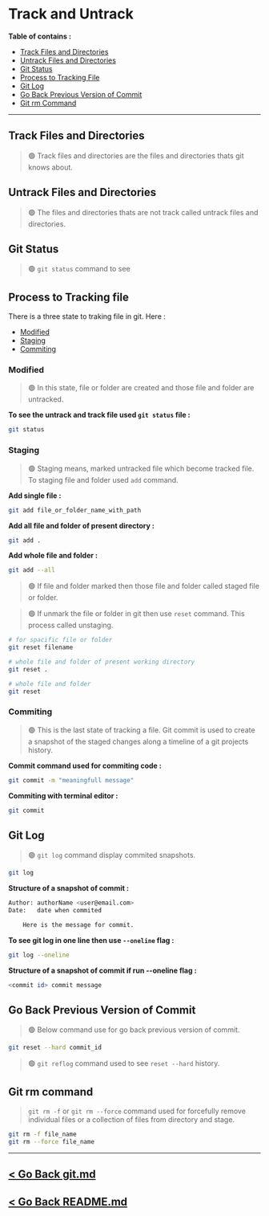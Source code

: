 Track and Untrack
=================

**Table of contains :**

- [Track Files and Directories](#track-files-and-directories)
- [Untrack Files and Directories](#untrack-files-and-directories)
- [Git Status](#git-status)
- [Process to Tracking File](#process-to-tracking-file)
- [Git Log](#git-log)
- [Go Back Previous Version of Commit](#go-back-previous-version-of-commit)
- [Git rm Command](#git-rm-command)

<hr />

## Track Files and Directories

> 🟢 Track files and directories are the files and directories thats git knows about.

## Untrack Files and Directories

> 🟢 The files and directories thats are not track called untrack files and directories.

## Git Status

> 🟢 `git status` command to see 

## Process to Tracking file

There is a three state to traking file in git. Here : 

- [Modified](#modified)
- [Staging](#staging)
- [Commiting](#commiting)

### Modified

> 🟢 In this state, file or folder are created and those file and folder are untracked.

**To see the untrack and track file used `git status` file :**

```bash
git status
```


### Staging

> 🟢 Staging means, marked untracked file which become tracked file. To staging file and folder used `add` command.


**Add single file :**
```bash
git add file_or_folder_name_with_path
```

**Add all file and folder of present directory :**
```bash
git add .
```

**Add whole file and folder :**
```bash
git add --all
```

> 🟢 If file and folder marked then those file and folder called staged file or folder.

> 🟢 If unmark the file or folder in git then use `reset` command. This process called unstaging.

```bash
# for spacific file or folder
git reset filename

# whole file and folder of present working directory
git reset .

# whole file and folder
git reset 
```

### Commiting

> 🟢 This is the last state of tracking a file. Git commit is used to create a snapshot of the staged changes along a timeline of a git projects history.

**Commit command used for commiting code :**

```bash
git commit -m "meaningfull message"
```

**Commiting with terminal editor :**
```bash
git commit
```

## Git Log

> 🟢 `git log` command display commited snapshots. 

```bash
git log
```

**Structure of a snapshot of commit :**
```bash
Author: authorName <user@email.com>
Date:   date when commited

    Here is the message for commit.
```

**To see git log in one line then use `--oneline` flag :**
```bash
git log --oneline
```

**Structure of a snapshot of commit if run --oneline flag :**
```bash
<commit id> commit message
```

## Go Back Previous Version of Commit

> 🟢 Below command use for go back previous version of commit.

```bash
git reset --hard commit_id
```

> 🟢 `git reflog` command used to see `reset --hard` history.

## Git rm command

> `git rm -f` or `git rm --force` command used for forcefully remove individual files or a collection of files from directory and stage.

```bash
git rm -f file_name
git rm --force file_name
```


<hr />

## [< Go Back git.md](./git.md)

## [< Go Back README.md](./../README.md)